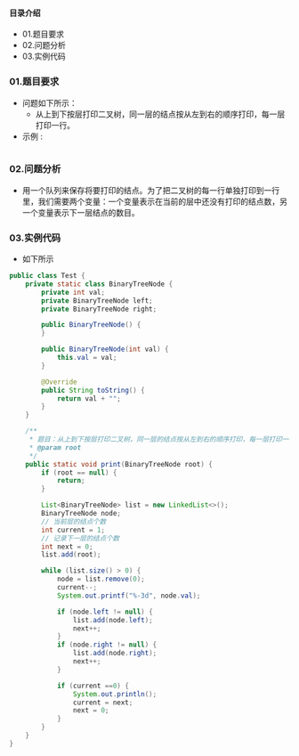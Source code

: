 #### 目录介绍
- 01.题目要求
- 02.问题分析
- 03.实例代码









### 01.题目要求
- 问题如下所示：
    - 从上到下按层打印二叉树，同一层的结点按从左到右的顺序打印，每一层打印一行。
- 示例 :
    ```

    ```




### 02.问题分析
- 用一个队列来保存将要打印的结点。为了把二叉树的每一行单独打印到一行里，我们需要两个变量：一个变量表示在当前的层中还没有打印的结点数，另一个变量表示下一层结点的数目。


### 03.实例代码
- 如下所示
```java
public class Test {
    private static class BinaryTreeNode {
        private int val;
        private BinaryTreeNode left;
        private BinaryTreeNode right;

        public BinaryTreeNode() {
        }

        public BinaryTreeNode(int val) {
            this.val = val;
        }

        @Override
        public String toString() {
            return val + "";
        }
    }

    /**
     * 题目：从上到下按层打印二叉树，同一层的结点按从左到右的顺序打印，每一层打印一行。
     * @param root
     */
    public static void print(BinaryTreeNode root) {
        if (root == null) {
            return;
        }

        List<BinaryTreeNode> list = new LinkedList<>();
        BinaryTreeNode node;
        // 当前层的结点个数
        int current = 1;
        // 记录下一层的结点个数
        int next = 0;
        list.add(root);

        while (list.size() > 0) {
            node = list.remove(0);
            current--;
            System.out.printf("%-3d", node.val);

            if (node.left != null) {
                list.add(node.left);
                next++;
            }
            if (node.right != null) {
                list.add(node.right);
                next++;
            }

            if (current ==0) {
                System.out.println();
                current = next;
                next = 0;
            }
        }
    }
}
```
















